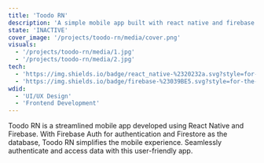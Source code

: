 ```yaml
---
title: 'Toodo RN'
description: 'A simple mobile app built with react native and firebase'
state: 'INACTIVE'
cover_image: '/projects/toodo-rn/media/cover.png'
visuals:
  - '/projects/toodo-rn/media/1.jpg'
  - '/projects/toodo-rn/media/2.jpg'
tech:
  - 'https://img.shields.io/badge/react_native-%2320232a.svg?style=for-the-badge&logo=react&logoColor=%2361DAFB: React Native'
  - 'https://img.shields.io/badge/firebase-%23039BE5.svg?style=for-the-badge&logo=firebase: Firebase'
wdid:
  - 'UI/UX Design'
  - 'Frontend Development'
---
```


Toodo RN is a streamlined mobile app developed using React Native and Firebase. With Firebase Auth for authentication and Firestore as the database, Toodo RN simplifies the mobile experience. Seamlessly authenticate and access data with this user-friendly app.
